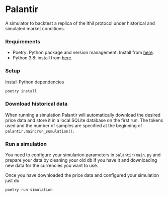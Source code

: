 # Palantir

A simulator to backtest a replica of the Ithil protocol under historical and simulated market conditions.

### Requirements

- Poetry: Python package and version management. Install from [here](https://python-poetry.org/docs/#installation).
- Python 3.8: install from [here](https://www.python.org/downloads/).

### Setup

Install Python dependencies

```bash
poetry install
```

### Download historical data

When running a simulation Palantir will automatically download the desired price data and store it in a local SQLite database on the first run.
The tokens used and the number of samples are specified at the beginning of `palantir.main:run_sumulation()`.

### Run a simulation

You need to configure your simularion parameters in `palantir/main.py` and prepare your data by cleaning your old db if you have it and downloading new data for the currencies you want to use.

Once you have downloaded the price data and configured your simulation just do

```bash
poetry run simulation
```
